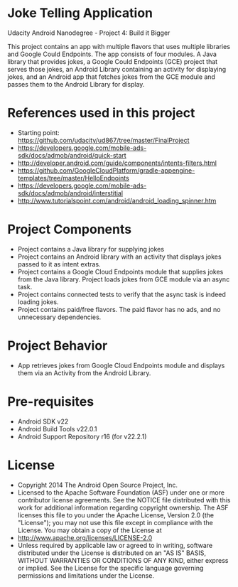 # Joke Telling Application
Udacity Android Nanodegree - Project 4: Build it Bigger

This project contains an app with multiple flavors that uses
multiple libraries and Google Could Endpoints. The app consists
of four modules. A Java library that provides jokes, a Google Could Endpoints
(GCE) project that serves those jokes, an Android Library containing an
activity for displaying jokes, and an Android app that fetches jokes from the
GCE module and passes them to the Android Library for display.

# References used in this project
* Starting point: https://github.com/udacity/ud867/tree/master/FinalProject
* https://developers.google.com/mobile-ads-sdk/docs/admob/android/quick-start
* http://developer.android.com/guide/components/intents-filters.html
* https://github.com/GoogleCloudPlatform/gradle-appengine-templates/tree/master/HelloEndpoints
* https://developers.google.com/mobile-ads-sdk/docs/admob/android/interstitial
* http://www.tutorialspoint.com/android/android_loading_spinner.htm

# Project Components
* Project contains a Java library for supplying jokes
* Project contains an Android library with an activity that displays jokes passed to it as intent extras.
* Project contains a Google Cloud Endpoints module that supplies jokes from the Java library. Project loads jokes from GCE module via an async task.
* Project contains connected tests to verify that the async task is indeed loading jokes.
* Project contains paid/free flavors. The paid flavor has no ads, and no unnecessary dependencies.

# Project Behavior
* App retrieves jokes from Google Cloud Endpoints module and displays them via an Activity from the Android Library.

# Pre-requisites
* Android SDK v22
* Android Build Tools v22.0.1
* Android Support Repository r16 (for v22.2.1)

# License
* Copyright 2014 The Android Open Source Project, Inc.
* Licensed to the Apache Software Foundation (ASF) under one or more contributor license agreements. See the NOTICE file distributed with this work for additional information regarding copyright ownership. The ASF licenses this file to you under the Apache License, Version 2.0 (the "License"); you may not use this file except in compliance with the License. You may obtain a copy of the License at
* http://www.apache.org/licenses/LICENSE-2.0
* Unless required by applicable law or agreed to in writing, software distributed under the License is distributed on an "AS IS" BASIS, WITHOUT WARRANTIES OR CONDITIONS OF ANY KIND, either express or implied. See the License for the specific language governing permissions and limitations under the License.
